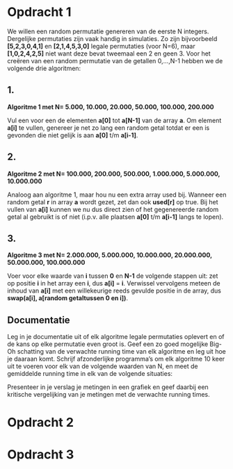 # Opdracht 1

We willen een random permutatie genereren van de eerste N integers. Dergelijke permutaties
zijn vaak handig in simulaties. Zo zijn bijvoorbeeld **[5,2,3,0,4,1]** en **[2,1,4,5,3,0]** legale
permutaties (voor N=6), maar **[1,0,2,4,2,5]** niet want deze bevat tweemaal een 2 en geen 3.
Voor het creëren van een random permutatie van de getallen 0,...,N-1 hebben we de volgende
drie algoritmen:

## 1. 

**Algoritme 1 met N= 5.000, 10.000, 20.000, 50.000, 100.000, 200.000**

Vul een voor een de elementen **a[0]** tot **a[N-1]** van de array **a**. Om element **a[i]** te
vullen, genereer je net zo lang een random getal totdat er een is gevonden die niet
gelijk is aan **a[0]** t/m **a[i-1]**.

## 2.

**Algoritme 2 met N= 100.000, 200.000, 500.000, 1.000.000, 5.000.000, 10.000.000**
 
Analoog aan algoritme 1, maar hou nu een extra array used bij. Wanneer een random
getal **r** in array **a** wordt gezet, zet dan ook **used[r]** op true. Bij het vullen van **a[i]**
kunnen we nu dus direct zien of het gegenereerde random getal al gebruikt is of niet
(i.p.v. alle plaatsen **a[0]** t/m **a[i-1]** langs te lopen).

## 3.

**Algoritme 3 met N= 2.000.000, 5.000.000, 10.000.000, 20.000.000, 50.000.000, 100.000.000**

Voer voor elke waarde van **i** tussen **0** en **N-1** de volgende stappen uit: zet op positie **i**
in het array een **i**, dus **a[i]** = **i**. Verwissel vervolgens meteen de inhoud van **a[i]** met
een willekeurige reeds gevulde positie in de array, dus **swap(a[i], a[random getaltussen 0 en i])**.

## Documentatie

Leg in je documentatie uit of elk algoritme legale permutaties oplevert en of de kans op elke
permutatie even groot is. Geef een zo goed mogelijke Big-Oh schatting van de verwachte
running time van elk algoritme en leg uit hoe je daaraan komt. Schrijf afzonderlijke programma’s
om elk algoritme 10 keer uit te voeren voor elk van de volgende waarden van N, en meet de
gemiddelde running time in elk van de volgende situaties:

Presenteer in je verslag je metingen in een grafiek en geef daarbij een kritische vergelijking
van je metingen met de verwachte running times.

# Opdracht 2

# Opdracht 3